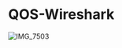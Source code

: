 # QOS-Wireshark

![IMG_7503](https://github.com/user-attachments/assets/6bf57325-ace8-49be-8266-17777b8d1fa9)
